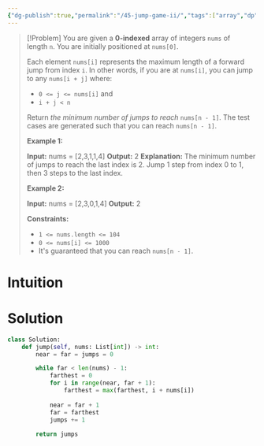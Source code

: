 ```yaml
---
{"dg-publish":true,"permalink":"/45-jump-game-ii/","tags":["array","dp","greedy"]}
---
```


> [!Problem]
> You are given a **0-indexed** array of integers `nums` of length `n`. You are initially positioned at `nums[0]`.
> 
> Each element `nums[i]` represents the maximum length of a forward jump from index `i`. In other words, if you are at `nums[i]`, you can jump to any `nums[i + j]` where:
> 
> - `0 <= j <= nums[i]` and
> - `i + j < n`
> 
> Return _the minimum number of jumps to reach_ `nums[n - 1]`. The test cases are generated such that you can reach `nums[n - 1]`.
> 
> **Example 1:**
> 
> **Input:** nums = [2,3,1,1,4]
> **Output:** 2
> **Explanation:** The minimum number of jumps to reach the last index is 2. Jump 1 step from index 0 to 1, then 3 steps to the last index.
> 
> **Example 2:**
> 
> **Input:** nums = [2,3,0,1,4]
> **Output:** 2
> 
> **Constraints:**
> 
> - `1 <= nums.length <= 104`
> - `0 <= nums[i] <= 1000`
> - It's guaranteed that you can reach `nums[n - 1]`.

# Intuition

# Solution
```python
class Solution:
    def jump(self, nums: List[int]) -> int:
        near = far = jumps = 0

        while far < len(nums) - 1:
            farthest = 0
            for i in range(near, far + 1):
                farthest = max(farthest, i + nums[i])
            
            near = far + 1
            far = farthest
            jumps += 1
        
        return jumps
```